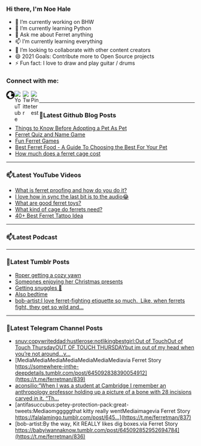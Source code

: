 ### Hi there, I'm Noe Hale

- 🔭 I’m currently working on BHW
- 🌱 I’m currently learning Python
- 💬 Ask me about Ferret anything
- 📫 I’m currently learning everything
- 🔭 I’m looking to collaborate with other content creators
- 😄 2021 Goals: Contribute more to Open Source projects
- ⚡ Fun fact: I love to draw and play guitar / drums

### Connect with me:

[<img align="left" alt="ferretvoice.com" width="22px" src="https://raw.githubusercontent.com/iconic/open-iconic/master/svg/globe.svg" />](https://ferretvoice.com)
[<img align="left" alt="YouTube" width="22px" src="https://cdn.jsdelivr.net/npm/simple-icons@v3/icons/youtube.svg" />](https://www.youtube.com/channel/UCk665XTfaMLVwFVWUmgnDiw)
[<img align="left" alt="Twitter" width="22px" src="https://cdn.jsdelivr.net/npm/simple-icons@v3/icons/twitter.svg" />](https://twitter.com/voiceferret)
[<img align="left" alt="Pinterest" width="22px" src="https://cdn.jsdelivr.net/npm/simple-icons@v3/icons/pinterest.svg" />](https://www.pinterest.com/voiceferret/)

<br />

---
### 🔭Latest Github Blog Posts
<!-- GITHUB:START -->
- [Things to Know Before Adopting a Pet As Pet](http://noehale.github.io/things-to-know-before-adopting-a-pet-as-pet/)
- [Ferret Quiz and Name Game](http://noehale.github.io/ferret-quiz/)
- [Fun Ferret Games](http://noehale.github.io/fun-ferret-games/)
- [Best Ferret Food - A Guide To Choosing the Best For Your Pet](http://noehale.github.io/best-ferret-food/)
- [How much does a ferret cage cost](http://noehale.github.io/how-much-does-a-ferret-cage-cost/)
<!-- GITHUB:END -->
---
### 📫Latest YouTube Videos

<!-- YOUTUBE:START -->
- [What is ferret proofing and how do you do it?](https://www.youtube.com/watch?v=81Syh_DJBQQ)
- [I love how in sync the last bit is to the audio😂](https://www.youtube.com/watch?v=WHBeGHwSlGY)
- [What are good ferret toys?](https://www.youtube.com/watch?v=tPxRilBzc0s)
- [What kind of cage do ferrets need?](https://www.youtube.com/watch?v=xzz6hC3sR5A)
- [40+ Best Ferret Tattoo Idea](https://www.youtube.com/watch?v=KIKqduR6Xcs)
<!-- YOUTUBE:END -->

---
### 📫Latest Podcast

<!-- PODCAST:START -->
<!-- PODCAST:END -->
---
### 📝Latest Tumblr Posts

<!-- TUMBLR:START -->
- [Roper getting a cozy yawn](https://come-forth-into-the-light.tumblr.com/post/645130586065895424)
- [Someones enjoying her Christmas presents](https://come-forth-into-the-light.tumblr.com/post/645107925973663744)
- [Getting snuggles 🥰](https://come-forth-into-the-light.tumblr.com/post/645085263720251392)
- [Also bedtime](https://come-forth-into-the-light.tumblr.com/post/645040103346044928)
- [bob-artist:I love ferret-fighting etiquette so much.  Like, when ferrets fight, they get so wild and...](https://come-forth-into-the-light.tumblr.com/post/645017381587058688)
<!-- TUMBLR:END -->
---
### 📝Latest Telegram Channel Posts

<!-- TELEGRAM:START -->
- [snuv:copywriteddad:hustlerose:notlikingbestgirl:Out of TouchOut of Touch ThursdayOUT OF TOUCH THURSDAYbut im out of my head when you’re not around…v...](https://t.me/ferretman/840)
- [MediaMediaMediaMediaMediaMediaMediavia Ferret Story https://somewhere-inthe-deepdetails.tumblr.com/post/645092838390054912](https://t.me/ferretman/839)
- [aconsilio:“When I was a student at Cambridge I remember an anthropology professor holding up a picture of a bone with 28 incisions carved in it. “Th...](https://t.me/ferretman/838)
- [antifasuccubus:petey-protection-pack:great-tweets:Mediaomgggggthat kitty really wentMediaimagevia Ferret Story https://falalamingo.tumblr.com/post/645...](https://t.me/ferretman/837)
- [bob-artist:By the way, Kit REALLY likes dig boxes.via Ferret Story https://babyiwannaknow.tumblr.com/post/645092852952694784](https://t.me/ferretman/836)
<!-- TELEGRAM:END -->
